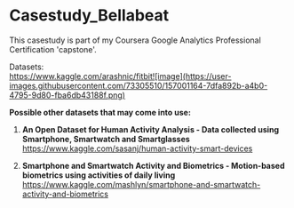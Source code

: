 # Casestudy_Bellabeat
This casestudy is part of my Coursera Google Analytics Professional Certification 'capstone'.  

Datasets:  
https://www.kaggle.com/arashnic/fitbit![image](https://user-images.githubusercontent.com/73305510/157001164-7dfa892b-a4b0-4795-9d80-fba6db43188f.png)

**Possible other datasets that may come into use:**

1. **An Open Dataset for Human Activity Analysis - Data collected using Smartphone, Smartwatch and Smartglasses**
https://www.kaggle.com/sasanj/human-activity-smart-devices

2. **Smartphone and Smartwatch Activity and Biometrics - Motion-based biometrics using activities of daily living**
https://www.kaggle.com/mashlyn/smartphone-and-smartwatch-activity-and-biometrics
